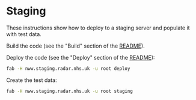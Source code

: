 # Staging

These instructions show how to deploy to a staging server and populate it with test data.

Build the code (see the "Build" section of the [README](../README.md)).

Deploy the code (see the "Deploy" section of the [README](../README.md)):

```sh
fab -H nww.staging.radar.nhs.uk -u root deploy
```

Create the test data:

```sh
fab -H nww.staging.radar.nhs.uk -u root staging
```
